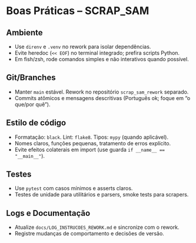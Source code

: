 # Boas Práticas – SCRAP_SAM

## Ambiente
- Use `direnv` e `.venv` no rework para isolar dependências.
- Evite heredoc (`<< EOF`) no terminal integrado; prefira scripts Python.
- Em fish/zsh, rode comandos simples e não interativos quando possível.

## Git/Branches
- Manter `main` estável. Rework no repositório `scrap_sam_rework` separado.
- Commits atômicos e mensagens descritivas (Português ok; foque em “o que/por quê”).

## Estilo de código
- Formatação: `black`. Lint: `flake8`. Tipos: `mypy` (quando aplicável).
- Nomes claros, funções pequenas, tratamento de erros explícito.
- Evite efeitos colaterais em import (use guarda `if __name__ == "__main__"`).

## Testes
- Use `pytest` com casos mínimos e asserts claros.
- Testes de unidade para utilitários e parsers, smoke tests para scrapers.

## Logs e Documentação
- Atualize `docs/LOG_INSTRUCOES_REWORK.md` e sincronize com o rework.
- Registre mudanças de comportamento e decisões de versão.
